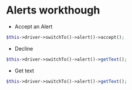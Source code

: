 # Alerts workthough

* Accept an Alert

```PHP
$this->driver->switchTo()->alert()->accept();
```

* Decline

```PHP
$this->driver->switchTo()->alert()->getText();
```

* Get text

```PHP
$this->driver->switchTo()->alert()->getText();
```
